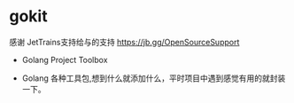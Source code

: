 # gokit

感谢 JetTrains支持给与的支持
https://jb.gg/OpenSourceSupport

- Golang Project Toolbox

- Golang 各种工具包,想到什么就添加什么，平时项目中遇到感觉有用的就封装一下。
